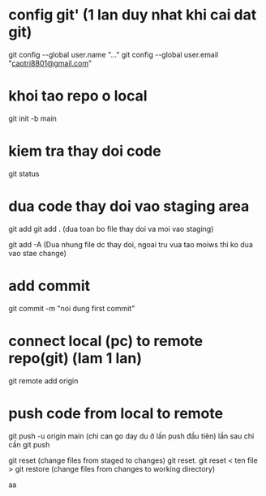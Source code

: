 # config git' (1 lan duy nhat khi cai dat git)
git config --global user.name "..."
git config --global user.email "caotri8801@gmail.com"
# khoi tao repo o local
git init -b main
# kiem tra thay doi code
git status
# dua code thay doi vao staging area
git add <ten file>
git add . (dua toan bo file thay doi va moi vao staging)

git add -A (Dua nhung file dc thay doi, ngoai tru vua tao moiws thi ko dua  vao stae change)

# add commit
git commit -m "noi dung first commit"

# connect local (pc) to remote repo(git) (lam 1 lan)
git remote add origin <go to github to get link>
# push code from local to remote
git push -u origin main (chi can go day du ở lần push đầu tiên)
 lần sau chỉ cần git push

git reset (change files from staged to changes)
git reset.
git reset < ten file >
git restore (change files from changes to working directory)


aa